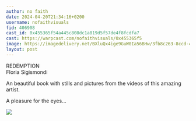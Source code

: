 ```yaml
---
author: no faith
date: 2024-04-20T21:34:16+0200
username: nofaithvisuals
fid: 406908
cast_id: 0x455365f54a445c808dc1a819d5f57de4f8fcdfa7
cast: https://warpcast.com/nofaithvisuals/0x455365f5
image: https://imagedelivery.net/BXluQx4ige9GuW0Ia56BHw/3fb8c263-8ccd-4c7c-0be8-abd368d49500/original
layout: post
---
```

REDEMPTION   
Floria Sigismondi  
  
An beautiful book with stills and pictures from the videos of this amazing artist.  
  
A pleasure for the eyes…  

![](https://imagedelivery.net/BXluQx4ige9GuW0Ia56BHw/3fb8c263-8ccd-4c7c-0be8-abd368d49500/original)